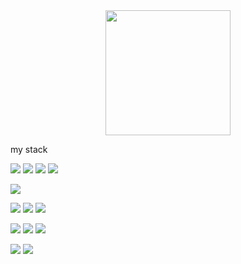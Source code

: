 <div id="header" align="center">
  <img src="https://media1.tenor.com/m/FI9CZRTgweMAAAAd/lain-lain-iwakura.gif" width="200"/>
</div>

my stack

<img src="https://img.shields.io/badge/Golang-222222?style=for-the-badge&logo=go&logoColor=#00ADD8"/>  <img src="https://img.shields.io/badge/Fiber-00BFFF?style=for-the-badge&logo=&logoColor=#3366CC"/> <img src="https://img.shields.io/badge/templ-FFFF00?style=for-the-badge&logo=&logoColor=#3366CC"/> <img src="https://img.shields.io/badge/gorm-3f424a?style=for-the-badge&logo=&logoColor=#00ADD8"/> 

<img src="https://img.shields.io/badge/Python-222222?style=for-the-badge&logo=python&logoColor=#3776AB"/>

<img src="https://img.shields.io/badge/PostgreSQL-222222?style=for-the-badge&logo=postgresql&logoColor=#4169E1"/> <img src="https://img.shields.io/badge/mysql-222222?style=for-the-badge&logo=mysql&logoColor=#4169E1"/> <img src="https://img.shields.io/badge/docker-222222?style=for-the-badge&logo=docker&logoColor=#2496ED"/>

<img src="https://img.shields.io/badge/HTML-222222?style=for-the-badge&logo=html5&logoColor=#E34F26"/> <img src="https://img.shields.io/badge/CSS-222222?style=for-the-badge&logo=CSS&logoColor=#663399"/> <img src="https://img.shields.io/badge/HTMX-222222?style=for-the-badge&logo=htmx&logoColor=#3366CC"/>

<img src="https://img.shields.io/badge/git-222222?style=for-the-badge&logo=git&logoColor=#F05032"/> <img src="https://img.shields.io/badge/github-222222?style=for-the-badge&logo=github&logoColor=#181717"/>
 

